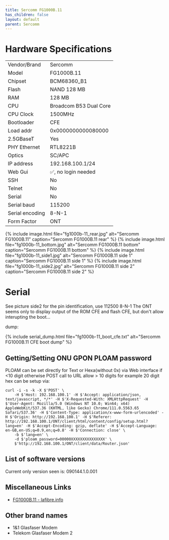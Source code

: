 ```yaml
---
title: Sercomm FG1000B.11
has_children: false
layout: default
parent: Sercomm
---
```


# Hardware Specifications

|                 |                        |
| --------------- | ---------------------- |
| Vendor/Brand    | Sercomm                |
| Model           | FG1000B.11             |
| Chipset         | BCM68360_B1            |
| Flash           | NAND 128 MB            |
| RAM             | 128 MB                 |
| CPU             | Broadcom B53 Dual Core |
| CPU Clock       | 1500MHz                |
| Bootloader      | CFE                    |
| Load addr       | 0x0000000000080000     |
| 2.5GBaseT       | Yes                    |
| PHY Ethernet    | RTL8221B               |
| Optics          | SC/APC                 |
| IP address      | 192.168.100.1/24       |
| Web Gui         | ✅, no login needed    |
| SSH             | No                     |
| Telnet          | No                     |
| Serial          | No                     |
| Serial baud     | 115200                 |
| Serial encoding | 8-N-1                  |
| Form Factor     | ONT                    |


{% include image.html file="fg1000b-11_rear.jpg" alt="Sercomm FG1000B.11" caption="Sercomm FG1000B.11 rear" %}
{% include image.html file="fg1000b-11_bottom.jpg" alt="Sercomm FG1000B.11 bottom" caption="Sercomm FG1000B.11 bottom" %}
{% include image.html file="fg1000b-11_side1.jpg" alt="Sercomm FG1000B.11 side 1" caption="Sercomm FG1000B.11 side 1" %}
{% include image.html file="fg1000b-11_side2.jpg" alt="Sercomm FG1000B.11 side 2" caption="Sercomm FG1000B.11 side 2" %}

# Serial

See picture side2 for the pin identification, use 112500 8-N-1
The ONT seems only to display output of the ROM CFE and flash CFE, but don't allow interupting the boot...

dump:

{% include serial_dump.html file="fg1000b-11_boot_cfe.txt" alt="Sercomm FG1000B.11 CFE boot dump" %}

## Getting/Setting ONU GPON PLOAM password

PLOAM can be set directly for Text or Hexa(without 0x) via Web interface if <10 digit otherwise POST call to URL allow > 10 digits for example 20 digit hex can be setup via:

```
curl -i -s -k -X $'POST' \
    -H $'Host: 192.168.100.1' -H $'Accept: application/json, text/javascript, */*' -H $'X-Requested-With: XMLHttpRequest' -H $'User-Agent: Mozilla/5.0 (Windows NT 10.0; Win64; x64) AppleWebKit/537.36 (KHTML, like Gecko) Chrome/111.0.5563.65 Safari/537.36' -H $'Content-Type: application/x-www-form-urlencoded' -H $'Origin: http://192.168.100.1' -H $'Referer: http://192.168.100.1/ONT/client/html/content/config/setup.html?lang=en' -H $'Accept-Encoding: gzip, deflate' -H $'Accept-Language: en-GB,en-US;q=0.9,en;q=0.8' -H $'Connection: close' \
    -b $'lang=en' \
    -d $'ploam_password=00000XXXXXXXXXXXXXXX' \
    $'http://192.168.100.1/ONT/client/data/Router.json'
```

## List of software versions

Current only version seen is: 090144.1.0.001

## Miscellaneous Links

- [FG1000B.11 - lafibre.info](https://lafibre.info/remplacer-bbox/test-glasfaser-modem-2-telekom-pour-remplacement-ont-2-5gbe-synchro-ok-ipv4-ok/)

## Other brand names

 - 1&1 Glasfaser Modem
 - Telekom Glasfaser Modem 2


